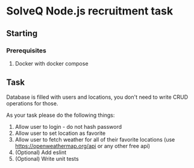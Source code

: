 # SolveQ Node.js recruitment task

## Starting

### Prerequisites

1. Docker with docker compose

## Task

Database is filled with users and locations, you don't need to write CRUD operations for those.

As your task please do the following things:

1. Allow user to login - do not hash password
2. Allow user to set location as favorite
3. Allow user to fetch weather for all of their favorite locations (use https://openweathermap.org/api or any other free api)
4. (Optional) Add eslint
5. (Optional) Write unit tests
